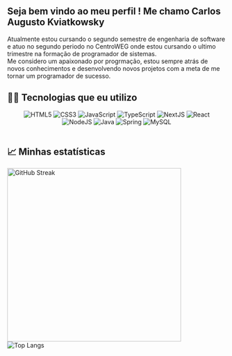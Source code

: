 ## Seja bem vindo ao meu perfil ! Me chamo Carlos Augusto Kviatkowsky


  <p>Atualmente estou cursando o segundo semestre de engenharia de software e atuo no segundo periodo no CentroWEG onde estou cursando o  ultimo trimestre na formação de programador de sistemas.
  <br/> Me considero um apaixonado por progrmação, estou sempre atrás de novos conhecimentos e desenvolvendo novos projetos com a meta de me tornar um programador de sucesso.
  </p>

## 👩‍💻 Tecnologias que eu utilizo

<div align = "center">
    <img alt="HTML5" src="https://img.shields.io/badge/HTML5-E34F26?style=for-the-badge&logo=html5&logoColor=white">
    <img alt="CSS3" src="https://img.shields.io/badge/CSS3-1572B6?style=for-the-badge&logo=css3&logoColor=white">
    <img alt="JavaScript" src="https://img.shields.io/badge/JavaScript-F7DF1E?style=for-the-badge&logo=javascript&logoColor=black">
    <img alt="TypeScript" src="https://img.shields.io/badge/TypeScript-007ACC?style=for-the-badge&logo=typescript&logoColor=white">
    <img alt="NextJS" src="https://img.shields.io/badge/next.js-000000?style=for-the-badge&logo=nextdotjs&logoColor=white">
    <img alt="React" src="https://img.shields.io/badge/-ReactJs-61DAFB?logo=react&logoColor=white&style=for-the-badge">
    <br>
    <img alt="NodeJS" src="https://img.shields.io/badge/Node.js-43853D?style=for-the-badge&logo=node.js&logoColor=white">
    <img alt="Java" src="https://img.shields.io/badge/Java-ED8B00?style=for-the-badge&logo=openjdk&logoColor=white">
    <img alt="Spring" src="https://img.shields.io/badge/Spring-6DB33F?style=for-the-badge&logo=spring&logoColor=white">
    <img alt="MySQL" src="https://img.shields.io/badge/MySQL-005C84?style=for-the-badge&logo=mysql&logoColor=white">
</div>
<br>

<h2>📈 Minhas estatísticas</h2>

<p>
    <img src="https://github-readme-streak-stats.herokuapp.com?user=carlosCAK&theme=tokyonight" alt="GitHub Streak" width="400"><br>
    <img src="https://github-readme-stats.vercel.app/api/top-langs/?username=carlosCAK&layout=pie&theme=tokyonight" alt="Top Langs">
</p>

<!--
**CarlosCAK/CarlosCAK** is a ✨ _special_ ✨ repository because its `README.md` (this file) appears on your GitHub profile.

Here are some ideas to get you started:

- 🔭 I’m currently working on ...
- 🌱 I’m currently learning ...
- 👯 I’m looking to collaborate on ...
- 🤔 I’m looking for help with ...
- 💬 Ask me about ...
- 📫 How to reach me: ...
- 😄 Pronouns: ...
- ⚡ Fun fact: ...
-->
